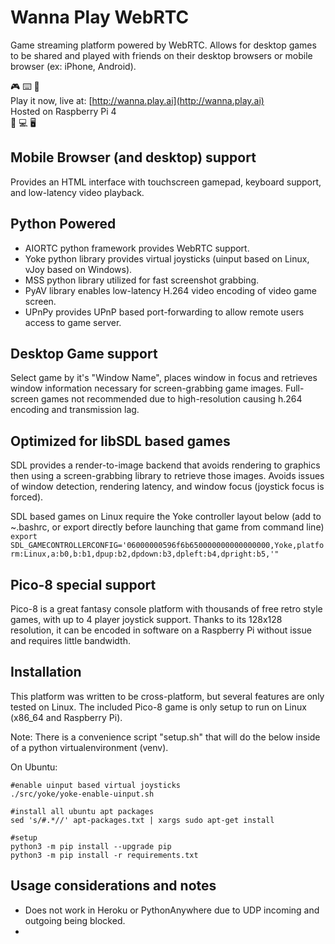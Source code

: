 # Wanna Play WebRTC
Game streaming platform powered by WebRTC. Allows for desktop games to be shared and played with friends on their desktop browsers or mobile browser (ex: iPhone, Android).

:video_game: :keyboard: :vibration_mode: \
Play it now, live at: [http://wanna.play.ai](http://wanna.play.ai) \
Hosted on Raspberry Pi 4 \
:iphone: :computer: :desktop_computer:

## Mobile Browser (and desktop) support
Provides an HTML interface with touchscreen gamepad, keyboard support, and low-latency video playback.

## Python Powered
- AIORTC python framework provides WebRTC support.  
- Yoke python library provides virtual joysticks (uinput based on Linux, vJoy based on Windows).
- MSS python library utilized for fast screenshot grabbing.
- PyAV library enables low-latency H.264 video encoding of video game screen.
- UPnPy provides UPnP based port-forwarding to allow remote users access to game server.

## Desktop Game support
Select game by it's "Window Name", places window in focus and retrieves window information necessary for screen-grabbing game images.  Full-screen games not recommended due to high-resolution causing h.264 encoding and transmission lag.

## Optimized for libSDL based games
SDL provides a render-to-image backend that avoids rendering to graphics then using a screen-grabbing library to retrieve those images.  Avoids issues of window detection, rendering latency, and window focus (joystick focus is forced).

SDL based games on Linux require the Yoke controller layout below (add to ~.bashrc, or export directly before launching that game from command line)
```export SDL_GAMECONTROLLERCONFIG='06000000596f6b650000000000000000,Yoke,platform:Linux,a:b0,b:b1,dpup:b2,dpdown:b3,dpleft:b4,dpright:b5,'"```

## Pico-8 special support
Pico-8 is a great fantasy console platform with thousands of free retro style games, with up to 4 player joystick support.  Thanks to its 128x128 resolution, it can be encoded in software on a Raspberry Pi without issue and requires little bandwidth.

## Installation
This platform was written to be cross-platform, but several features are only tested on Linux.  The included Pico-8 game is only setup to run on Linux (x86_64 and Raspberry Pi).

Note: There is a convenience script "setup.sh" that will do the below inside of a python virtualenvironment (venv).

On Ubuntu:
```
#enable uinput based virtual joysticks
./src/yoke/yoke-enable-uinput.sh

#install all ubuntu apt packages
sed 's/#.*//' apt-packages.txt | xargs sudo apt-get install

#setup
python3 -m pip install --upgrade pip
python3 -m pip install -r requirements.txt
```

## Usage considerations and notes
- Does not work in Heroku or PythonAnywhere due to UDP incoming and outgoing being blocked.
- 
